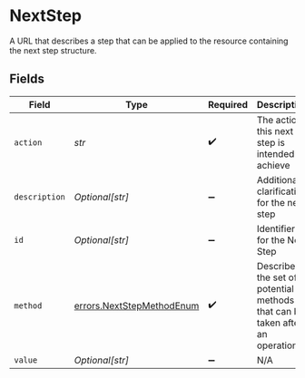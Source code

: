 # NextStep

A URL that describes a step that can be applied to the resource containing the next step structure.


## Fields

| Field                                                                        | Type                                                                         | Required                                                                     | Description                                                                  | Example                                                                      |
| ---------------------------------------------------------------------------- | ---------------------------------------------------------------------------- | ---------------------------------------------------------------------------- | ---------------------------------------------------------------------------- | ---------------------------------------------------------------------------- |
| `action`                                                                     | *str*                                                                        | :heavy_check_mark:                                                           | The action this next step is intended to achieve                             | cancel                                                                       |
| `description`                                                                | *Optional[str]*                                                              | :heavy_minus_sign:                                                           | Additional clarification for the next step                                   | remove offer from the order                                                  |
| `id`                                                                         | *Optional[str]*                                                              | :heavy_minus_sign:                                                           | Identifier for the Next Step                                                 | 2                                                                            |
| `method`                                                                     | [errors.NextStepMethodEnum](../../models/errors/nextstepmethodenum.md)       | :heavy_check_mark:                                                           | Describes the set of potential methods that can be taken after an operation. |                                                                              |
| `value`                                                                      | *Optional[str]*                                                              | :heavy_minus_sign:                                                           | N/A                                                                          | www.resourcelocation.com                                                     |